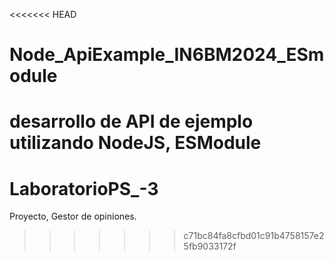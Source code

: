 <<<<<<< HEAD
# Node_ApiExample_IN6BM2024_ESmodule
desarrollo de API de ejemplo utilizando NodeJS, ESModule
=======
# LaboratorioPS_-3
Proyecto, Gestor de opiniones.
>>>>>>> c71bc84fa8cfbd01c91b4758157e25fb9033172f
